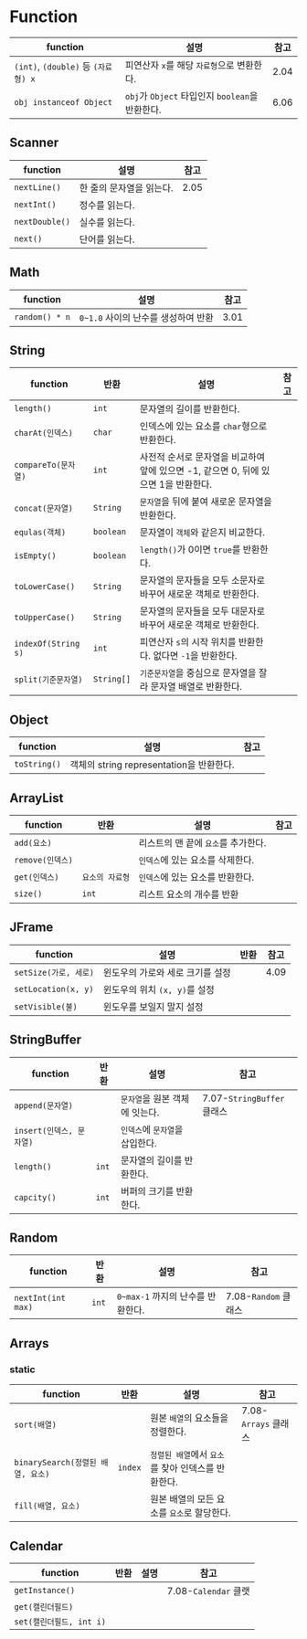 # Function

| function                            | 설명                                            | 참고 |
| ----------------------------------- | ----------------------------------------------- | ---- |
| `(int)`, `(double)` 등 `(자료형) x` | 피연산자 `x`를 해당 `자료형`으로 변환한다.      | 2.04 |
| `obj instanceof Object`             | `obj`가 `Object` 타입인지 `boolean`을 반환한다. | 6.06 |



## Scanner

| function       | 설명                     | 참고 |
| -------------- | ------------------------ | ---- |
| `nextLine()`   | 한 줄의 문자열을 읽는다. | 2.05 |
| `nextInt()`    | 정수를 읽는다.           |      |
| `nextDouble()` | 실수를 읽는다.           |      |
| `next()`       | 단어를 읽는다.           |      |



## Math

| function       | 설명                                | 참고 |
| -------------- | ----------------------------------- | ---- |
| `random() * n` | `0~1.0` 사이의 난수를 생성하여 반환 | 3.01 |



## String

| function            | 반환       | 설명                                                         | 참고 |
| ------------------- | ---------- | ------------------------------------------------------------ | ---- |
| `length()`          | `int`      | 문자열의 길이를 반환한다.                                    |      |
| `charAt(인덱스)`    | `char`     | 인덱스에 있는 요소를 `char`형으로 반환한다.                  |      |
| `compareTo(문자열)` | `int`      | 사전적 순서로 문자열을 비교하여 앞에 있으면 -1, 같으면 0, 뒤에 있으면 1을 반환한다. |      |
| `concat(문자열)`    | `String`   | `문자열`을 뒤에 붙여 새로운 문자열을 반환한다.               |      |
| `equlas(객체)`      | `boolean`  | 문자열이 `객체`와 같은지 비교한다.                           |      |
| `isEmpty()`         | `boolean`  | `length()`가 0이면 `true`를 반환한다.                        |      |
| `toLowerCase()`     | `String`   | 문자열의 문자들을 모두 소문자로 바꾸어 새로운 객체로 반환한다. |      |
| `toUpperCase()`     | `String`   | 문자열의 문자들을 모두 대문자로 바꾸어 새로운 객체로 반환한다. |      |
| `indexOf(String s)` | `int`      | 피연산자 `s`의 시작 위치를 반환한다. 없다면 `-1`을 반환한다. |      |
| `split(기준문자열)` | `String[]` | `기준문자열`을 중심으로 문자열을 잘라 문자열 배열로 반환한다. |      |



## Object

| function     | 설명                                     | 참고 |
| ------------ | ---------------------------------------- | ---- |
| `toString()` | 객체의 string representation을 반환한다. |      |



## ArrayList

| function         | 반환            | 설명                                | 참고 |
| ---------------- | --------------- | ----------------------------------- | ---- |
| `add(요소)`      |                 | 리스트의 맨 끝에 `요소`를 추가한다. |      |
| `remove(인덱스)` |                 | `인덱스`에 있는 요소를 삭제한다.    |      |
| `get(인덱스)`    | `요소의 자료형` | `인덱스`에 있는 요소를 반환한다.    |      |
| `size()`         | `int`           | 리스트 요소의 개수를 반환           |      |



## JFrame

| function              | 설명                             | 반환 | 참고 |
| --------------------- | -------------------------------- | ---- | ---- |
| `setSize(가로, 세로)` | 윈도우의 가로와 세로 크기를 설정 |      | 4.09 |
| `setLocation(x, y)`   | 윈도우의 위치 `(x, y)`를 설정    |      |      |
| `setVisible(불)`      | 윈도우를 보일지 말지 설정        |      |      |



## StringBuffer

| function                 | 반환  | 설명                            | 참고                       |
| ------------------------ | ----- | ------------------------------- | -------------------------- |
| `append(문자열)`         |       | `문자열`을 원본 객체에 잇는다.  | 7.07-`StringBuffer` 클래스 |
| `insert(인덱스, 문자열)` |       | `인덱스`에 `문자열`을 삽입한다. |                            |
| `length()`               | `int` | 문자열의 길이를 반환한다.       |                            |
| `capcity()`              | `int` | 버퍼의 크기를 반환한다.         |                            |



## Random

| function           | 반환  | 설명                              | 참고                 |
| ------------------ | ----- | --------------------------------- | -------------------- |
| `nextInt(int max)` | `int` | `0~max-1` 까지의 난수를 반환한다. | 7.08-`Random` 클래스 |



## Arrays

### static

| function                          | 반환    | 설명                                               | 참고                 |
| --------------------------------- | ------- | -------------------------------------------------- | -------------------- |
| `sort(배열)`                      |         | 원본 `배열`의 요소들을 정렬한다.                   | 7.08-`Arrays` 클래스 |
| `binarySearch(정렬된 배열, 요소)` | `index` | `정렬된 배열`에서 `요소`를 찾아 인덱스를 반환한다. |                      |
| `fill(배열, 요소)`                |         | 원본 배열의 모든 요소를 `요소`로 할당한다.         |                      |



## Calendar

| function                 | 반환 | 설명 | 참고                 |
| ------------------------ | ---- | ---- | -------------------- |
| `getInstance()`          |      |      | 7.08-`Calendar` 클랫 |
| `get(캘린더필드)`        |      |      |                      |
| `set(캘린더필드, int i)` |      |      |                      |

